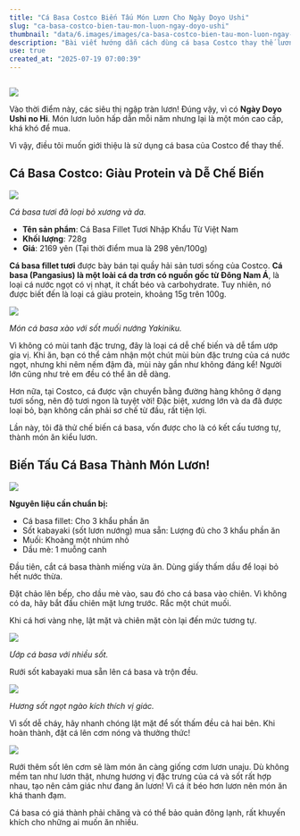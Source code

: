 ```yaml
---
title: "Cá Basa Costco Biến Tấu Món Lươn Cho Ngày Doyo Ushi"
slug: "ca-basa-costco-bien-tau-mon-luon-ngay-doyo-ushi"
thumbnail: "data/6.images/images/ca-basa-costco-bien-tau-mon-luon-ngay-doyo-ushi.webp"
description: "Bài viết hướng dẫn cách dùng cá basa Costco thay thế lươn làm món cơm Doyo Ushi no Hi truyền thống. Cá basa giàu đạm, dễ chế biến, là lựa chọn kinh tế và ngon miệng."
use: true
created_at: "2025-07-19 07:00:39"
---
```


![]()

![](/images/title-1751180865849.webp)

Vào thời điểm này, các siêu thị ngập tràn lươn! Đúng vậy, vì có **Ngày Doyo Ushi no Hi**. Món lươn luôn hấp dẫn mỗi năm nhưng lại là một món cao cấp, khá khó để mua.

Vì vậy, điều tôi muốn giới thiệu là sử dụng cá basa của Costco để thay thế.

## Cá Basa Costco: Giàu Protein và Dễ Chế Biến

![](/images/image-1751180878310.webp)

_Cá basa tươi đã loại bỏ xương và da._

*   **Tên sản phẩm**: Cá Basa Fillet Tươi Nhập Khẩu Từ Việt Nam
*   **Khối lượng**: 728g
*   **Giá**: 2169 yên (Tại thời điểm mua là 298 yên/100g)

**Cá basa fillet tươi** được bày bán tại quầy hải sản tươi sống của Costco. **Cá basa (Pangasius) là một loài cá da trơn có nguồn gốc từ Đông Nam Á**, là loại cá nước ngọt có vị nhạt, ít chất béo và carbohydrate. Tuy nhiên, nó được biết đến là loại cá giàu protein, khoảng 15g trên 100g.

![](/images/image-1752061600040.webp)

_Món cá basa xào với sốt muối nướng Yakiniku._

Vì không có mùi tanh đặc trưng, đây là loại cá dễ chế biến và dễ tẩm ướp gia vị. Khi ăn, bạn có thể cảm nhận một chút mùi bùn đặc trưng của cá nước ngọt, nhưng khi nêm nếm đậm đà, mùi này gần như không đáng kể! Người lớn cũng như trẻ em đều có thể ăn dễ dàng.

Hơn nữa, tại Costco, cá được vận chuyển bằng đường hàng không ở dạng tươi sống, nên độ tươi ngon là tuyệt vời! Đặc biệt, xương lớn và da đã được loại bỏ, bạn không cần phải sơ chế từ đầu, rất tiện lợi.

Lần này, tôi đã thử chế biến cá basa, vốn được cho là có kết cấu tương tự, thành món ăn kiểu lươn.

## Biến Tấu Cá Basa Thành Món Lươn!

![](/images/image-1752061544086.webp)

**Nguyên liệu cần chuẩn bị:**

*   Cá basa fillet: Cho 3 khẩu phần ăn
*   Sốt kabayaki (sốt lươn nướng) mua sẵn: Lượng đủ cho 3 khẩu phần ăn
*   Muối: Khoảng một nhúm nhỏ
*   Dầu mè: 1 muỗng canh

Đầu tiên, cắt cá basa thành miếng vừa ăn. Dùng giấy thấm dầu để loại bỏ hết nước thừa.

Đặt chảo lên bếp, cho dầu mè vào, sau đó cho cá basa vào chiên. Vì không có da, hãy bắt đầu chiên mặt lưng trước. Rắc một chút muối.

Khi cá hơi vàng nhẹ, lật mặt và chiên mặt còn lại đến mức tương tự.

![](/images/image-1752061554563.webp)

_Ướp cá basa với nhiều sốt._

Rưới sốt kabayaki mua sẵn lên cá basa và trộn đều.

![](/images/image-1752061568664.webp)

_Hương sốt ngọt ngào kích thích vị giác._

Vì sốt dễ cháy, hãy nhanh chóng lật mặt để sốt thấm đều cả hai bên. Khi hoàn thành, đặt cá lên cơm nóng và thưởng thức!

![](/images/image-1752061580126.webp)

Rưới thêm sốt lên cơm sẽ làm món ăn càng giống cơm lươn unaju. Dù không mềm tan như lươn thật, nhưng hương vị đặc trưng của cá và sốt rất hợp nhau, tạo nên cảm giác như đang ăn lươn! Vì cá ít béo hơn lươn nên món ăn khá thanh đạm.

Cá basa có giá thành phải chăng và có thể bảo quản đông lạnh, rất khuyến khích cho những ai muốn ăn nhiều.